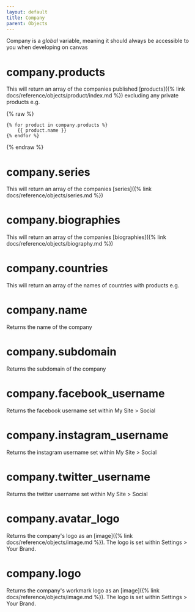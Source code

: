 ```yaml
---
layout: default
title: Company
parent: Objects
---
```


Company is a _global_ variable, meaning it should always be accessible to you when developing on canvas

# company.products

This will return an array of the companies published [products]({% link docs/reference/objects/product/index.md %}) excluding any private products
e.g.

{% raw %}
```liquid
{% for product in company.products %}
    {{ product.name }}
{% endfor %}
```
{% endraw %}


# company.series

This will return an array of the companies [series]({% link docs/reference/objects/series.md %})

# company.biographies

This will return an array of the companies [biographies]({% link docs/reference/objects/biography.md %})

# company.countries

This will return an array of the names of countries with products
e.g.

# company.name

Returns the name of the company

# company.subdomain

Returns the subdomain of the company

# company.facebook_username

Returns the facebook username set within My Site > Social

# company.instagram_username

Returns the instagram username set within My Site > Social

# company.twitter_username

Returns the twitter username set within My Site > Social

# company.avatar_logo

Returns the company's logo as an [image]({% link docs/reference/objects/image.md %}). The logo is set within Settings > Your Brand.

# company.logo

Returns the company's workmark logo as an [image]({% link docs/reference/objects/image.md %}). The logo is set within Settings > Your Brand.

